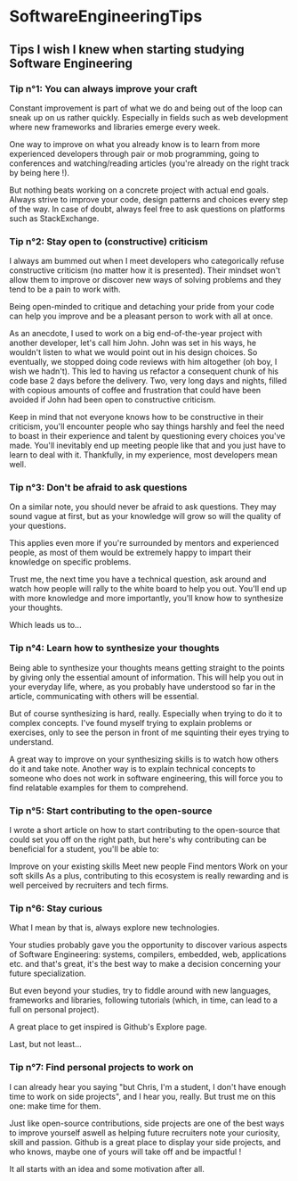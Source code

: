 # SoftwareEngineeringTips

## Tips I wish I knew when starting studying Software Engineering

### Tip n°1: You can always improve your craft

Constant improvement is part of what we do and being out of the loop can sneak up on us rather quickly. Especially in fields such as web development where new frameworks and libraries emerge every week.

One way to improve on what you already know is to learn from more experienced developers through pair or mob programming, going to conferences and watching/reading articles (you're already on the right track by being here !).

But nothing beats working on a concrete project with actual end goals.
Always strive to improve your code, design patterns and choices every step of the way. In case of doubt, always feel free to ask questions on platforms such as StackExchange.

### Tip n°2: Stay open to (constructive) criticism

I always am bummed out when I meet developers who categorically refuse constructive criticism (no matter how it is presented). Their mindset won't allow them to improve or discover new ways of solving problems and they tend to be a pain to work with.

Being open-minded to critique and detaching your pride from your code can help you improve and be a pleasant person to work with all at once.

As an anecdote, I used to work on a big end-of-the-year project with another developer, let's call him John. John was set in his ways, he wouldn't listen to what we would point out in his design choices. So eventually, we stopped doing code reviews with him altogether (oh boy, I wish we hadn't). This led to having us refactor a consequent chunk of his code base 2 days before the delivery. Two, very long days and nights, filled with copious amounts of coffee and frustration that could have been avoided if John had been open to constructive criticism.

Keep in mind that not everyone knows how to be constructive in their criticism, you'll encounter people who say things harshly and feel the need to boast in their experience and talent by questioning every choices you've made. You'll inevitably end up meeting people like that and you just have to learn to deal with it. Thankfully, in my experience, most developers mean well.

### Tip n°3: Don't be afraid to ask questions

On a similar note, you should never be afraid to ask questions. They may sound vague at first, but as your knowledge will grow so will the quality of your questions.

This applies even more if you're surrounded by mentors and experienced people, as most of them would be extremely happy to impart their knowledge on specific problems.

Trust me, the next time you have a technical question, ask around and watch how people will rally to the white board to help you out. You'll end up with more knowledge and more importantly, you'll know how to synthesize your thoughts.

Which leads us to...

### Tip n°4: Learn how to synthesize your thoughts

Being able to synthesize your thoughts means getting straight to the points by giving only the essential amount of information. This will help you out in your everyday life, where, as you probably have understood so far in the article, communicating with others will be essential.

But of course synthesizing is hard, really. Especially when trying to do it to complex concepts. I've found myself trying to explain problems or exercises, only to see the person in front of me squinting their eyes trying to understand.

A great way to improve on your synthesizing skills is to watch how others do it and take note. Another way is to explain technical concepts to someone who does not work in software engineering, this will force you to find relatable examples for them to comprehend.

### Tip n°5: Start contributing to the open-source

I wrote a short article on how to start contributing to the open-source that could set you off on the right path, but here's why contributing can be beneficial for a student, you'll be able to:

Improve on your existing skills
Meet new people
Find mentors
Work on your soft skills
As a plus, contributing to this ecosystem is really rewarding and is well perceived by recruiters and tech firms.

### Tip n°6: Stay curious

What I mean by that is, always explore new technologies.

Your studies probably gave you the opportunity to discover various aspects of Software Engineering: systems, compilers, embedded, web, applications etc. and that's great, it's the best way to make a decision concerning your future specialization.

But even beyond your studies, try to fiddle around with new languages, frameworks and libraries, following tutorials (which, in time, can lead to a full on personal project).

A great place to get inspired is Github's Explore page.

Last, but not least...

### Tip n°7: Find personal projects to work on

I can already hear you saying "but Chris, I'm a student, I don't have enough time to work on side projects", and I hear you, really. But trust me on this one: make time for them.

Just like open-source contributions, side projects are one of the best ways to improve yourself aswell as helping future recruiters note your curiosity, skill and passion. Github is a great place to display your side projects, and who knows, maybe one of yours will take off and be impactful !

It all starts with an idea and some motivation after all.
